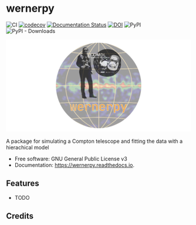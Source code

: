 # wernerpy
![CI](https://github.com/grburgess/wernerpy/workflows/CI/badge.svg?branch=master)
[![codecov](https://codecov.io/gh/grburgess/wernerpy/branch/master/graph/badge.svg)](https://codecov.io/gh/grburgess/wernerpy)
[![Documentation Status](https://readthedocs.org/projects/wernerpy/badge/?version=latest)](https://wernerpy.readthedocs.io/en/latest/?badge=latest)
[![DOI](https://zenodo.org/badge/DOI/10.5281/zenodo.3372456.svg)](https://doi.org/10.5281/zenodo.3372456)
![PyPI](https://img.shields.io/pypi/v/wernerpy)
![PyPI - Downloads](https://img.shields.io/pypi/dm/wernerpy)

![alt text](https://raw.githubusercontent.com/grburgess/wernerpy/master/docs/media/logo.png)


A package for simulating a Compton telescope and fitting the data with a hierachical model


* Free software: GNU General Public License v3
* Documentation: https://wernerpy.readthedocs.io.


## Features


* TODO

## Credits

